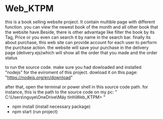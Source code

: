 # Web_KTPM

this is a book selling website project. It contain multible page with different function. you can view the newest book of the month and all other book that the website have.Beside, there is other advantage like filter the book by its Tag, Price or you even can search it by name in the search bar. finally its about purchase, this web site can provide account for each user to perform the purchase action. the website will save your purchase in the delivery page (delivery.ejs)which will show all the order that you made and the order status  

to run the source code. make sure you had dowloaded and installed "nodejs" for the eviroment of this project. dowload it on this page: "https://nodejs.org/en/download"

after that, open the terminal or power shell in this source code path.
for instance, this is the path to the source code on my pc: " C:\Users\nguye\OneDrive\Máy tính\Web_KTPM> "

- npm install (install necessary package)
- npm start (run project)


